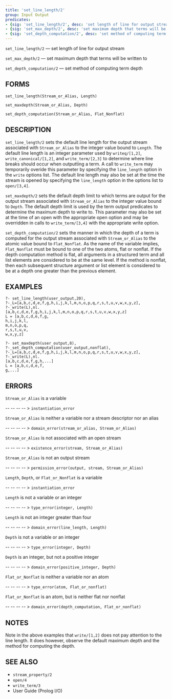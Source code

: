 ```yaml
---
title: 'set_line_length/2'
group: Input Output
predicates:
- {sig: 'set_line_length/2', desc: 'set length of line for output stream'}
- {sig: 'set_max_depth/2', desc: 'set maximum depth that terms will be written to'}
- {sig: 'set_depth_computation/2', desc: 'set method of computing term depth'}
---
```

`set_line_length/2` — set length of line for output stream

`set_max_depth/2` — set maximum depth that terms will be written to

`set_depth_computation/2` — set method of computing term depth


## FORMS

```
set_line_length(Stream_or_Alias, Length)

set_maxdepth(Stream_or_Alias, Depth)

set_depth_computation(Stream_or_Alias, Flat_Nonflat)
```

## DESCRIPTION

`set_line_length/2` sets the default line length for the output stream associated with `Stream_or_Alias` to the integer value bound to `Length`. The default line length is an integer parameter used by `writeq/[1,2]`, `write_canonical/[1,2]`, and `write_term/[2,3]` to determine where line breaks should occur when outputting a term. A call to `write_term` may temporarily overide this parameter by specifying the `line_length` option in the `write` options list. The default line length may also be set at the time the stream is opened by specifying the `line_length` option in the options list to `open/[3,4]`.

`set_maxdepth/2` sets the default depth limit to which terms are output for the output stream associated with `Stream_or_Alias` to the integer value bound to `Depth`. The default depth limit is used by the term output predicates to determine the maximum depth to write to. This parameter may also be set at the time of an open with the appropriate open option and may be overridden in calls to `write_term/[3,4]` with the appropriate write option.

`set_depth_computation/2` sets the manner in which the depth of a term is computed for the output stream associated with `Stream_or_Alias` to the atomic value bound to `Flat_Nonflat`. As the name of the variable implies, `Flat_Nonflat` must be bound to one of the two atoms, flat or nonflat. If the depth computation method is flat, all arguments in a structured term and all list elements are considered to be at the same level. If the method is nonflat, then each subsequent structure argument or list element is considered to be at a depth one greater than the previous element.

## EXAMPLES

```
?- set_line_length(user_output,20),
?-_L=[a,b,c,d,e,f,g,h,i,j,k,l,m,n,o,p,q,r,s,t,u,v,w,x,y,z],
?-_write(L),nl.
[a,b,c,d,e,f,g,h,i,j,k,l,m,n,o,p,q,r,s,t,u,v,w,x,y,z]
L = [a,b,c,d,e,f,g,
h,i,j,k,l,
m,n,o,p,q,
r,s,t,u,v,
w,x,y,z]
```

```
?- set_maxdepth(user_output,8),
?-_set_depth_computation(user_output,nonflat),
?-_L=[a,b,c,d,e,f,g,h,i,j,k,l,m,n,o,p,q,r,s,t,u,v,w,x,y,z],
?-_write(L),nl.
[a,b,c,d,e,f,g,h,...]
L = [a,b,c,d,e,f,
g,...]
```

## ERRORS

`Stream_or_Alias` is a variable

-- -- -- -- > `instantiation_error`

`Stream_or_Alias` is neither a variable nor a stream descriptor nor an alias

-- -- -- -- > `domain_error(stream_or_alias, Stream_or_Alias)`

`Stream_or_Alias` is not associated with an open stream

-- -- -- -- > `existence_error(stream, Stream_or_Alias)`

`Stream_or_Alias` is not an output stream

-- -- -- -- > `permission_error(output, stream, Stream_or_Alias)`

`Length`, `Depth`, or `Flat_or_Nonflat` is a variable

-- -- -- -- > `instantiation_error`

`Length` is not a variable or an integer

-- -- -- -- > `type_error(integer, Length)`

`Length` is not an integer greater than four

-- -- -- -- > `domain_error(line_length, Length)`

`Depth` is not a variable or an integer

-- -- -- -- > `type_error(integer, Depth)`

`Depth` is an integer, but not a positive integer

-- -- -- -- > `domain_error(positive_integer, Depth)`

`Flat_or_Nonflat` is neither a variable nor an atom

-- -- -- -- > `type_error(atom, Flat_or_nonflat)`

`Flat_or_Nonflat` is an atom, but is neither flat nor nonflat

-- -- -- -- > `domain_error(depth_computation, Flat_or_nonflat)`

## NOTES

Note in the above examples that `write/[1,2]` does not pay attention to the line length. It does however, observe the default maximum depth and the method for computing the depth.


## SEE ALSO

- `stream_property/2`
- `open/4`
- `write_term/3`
- User Guide (Prolog I/O)

